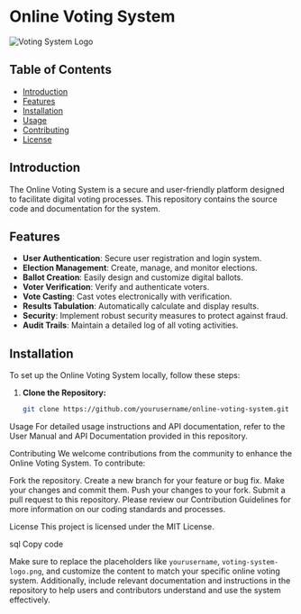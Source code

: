 # Online Voting System

![Voting System Logo](voting-system-logo.png)

## Table of Contents

- [Introduction](#introduction)
- [Features](#features)
- [Installation](#installation)
- [Usage](#usage)
- [Contributing](#contributing)
- [License](#license)

## Introduction

The Online Voting System is a secure and user-friendly platform designed to facilitate digital voting processes. This repository contains the source code and documentation for the system.

## Features

- **User Authentication**: Secure user registration and login system.
- **Election Management**: Create, manage, and monitor elections.
- **Ballot Creation**: Easily design and customize digital ballots.
- **Voter Verification**: Verify and authenticate voters.
- **Vote Casting**: Cast votes electronically with verification.
- **Results Tabulation**: Automatically calculate and display results.
- **Security**: Implement robust security measures to protect against fraud.
- **Audit Trails**: Maintain a detailed log of all voting activities.

## Installation

To set up the Online Voting System locally, follow these steps:

1. **Clone the Repository:**

   ```bash
   git clone https://github.com/yourusername/online-voting-system.git

Usage
For detailed usage instructions and API documentation, refer to the User Manual and API Documentation provided in this repository.

Contributing
We welcome contributions from the community to enhance the Online Voting System. To contribute:

Fork the repository.
Create a new branch for your feature or bug fix.
Make your changes and commit them.
Push your changes to your fork.
Submit a pull request to this repository.
Please review our Contribution Guidelines for more information on our coding standards and processes.

License
This project is licensed under the MIT License.

sql
Copy code

Make sure to replace the placeholders like `yourusername`, `voting-system-logo.png`, and customize the content to match your specific online voting system. Additionally, include relevant documentation and instructions in the repository to help users and contributors understand and use the system effectively.







